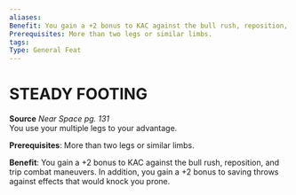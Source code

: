 ```yaml
---
aliases: 
Benefit: You gain a +2 bonus to KAC against the bull rush, reposition, and trip combat maneuvers. In addition, you gain a +2 bonus to saving throws against effects that would knock you prone.
Prerequisites: More than two legs or similar limbs.
tags: 
Type: General Feat
---
```

# STEADY FOOTING
**Source** _Near Space pg. 131_  
You use your multiple legs to your advantage.

**Prerequisites**: More than two legs or similar limbs.

**Benefit**: You gain a +2 bonus to KAC against the bull rush, reposition, and trip combat maneuvers. In addition, you gain a +2 bonus to saving throws against effects that would knock you prone.

